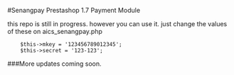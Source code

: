 #Senangpay Prestashop 1.7 Payment Module

this repo is still in progress. however you can use it. just change the values of these on aics_senangpay.php

```
    $this->mkey = '123456789012345';
	$this->secret = '123-123';
```

###More updates coming soon.